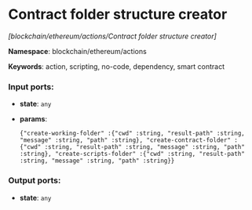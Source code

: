 # Contract folder structure creator

_[blockchain/ethereum/actions/Contract folder structure creator]_

__Namespace__: blockchain/ethereum/actions

__Keywords__: action, scripting, no-code, dependency, smart contract

### Input ports:

* __state__: ` any `


* __params__: 
    ```
    {"create-working-folder" :{"cwd" :string, "result-path" :string, "message" :string, "path" :string}, "create-contract-folder" :{"cwd" :string, "result-path" :string, "message" :string, "path" :string}, "create-scripts-folder" :{"cwd" :string, "result-path" :string, "message" :string, "path" :string}}
    ```

### Output ports:

* __state__: ` any `

